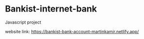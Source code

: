 # Bankist-internet-bank
Javascript project

website link: https://bankist-bank-account-martinkamir.netlify.app/
